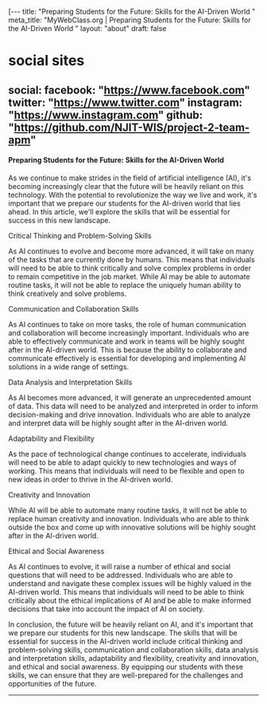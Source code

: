 [---
title: "Preparing Students for the Future: Skills for the AI-Driven World
"
meta_title: "MyWebClass.org | Preparing Students for the Future: Skills for the AI-Driven World
"
layout: "about"
draft: false

# social sites
social:
  facebook: "https://www.facebook.com"
  twitter: "https://www.twitter.com"
  instagram: "https://www.instagram.com"
  github: "https://github.com/NJIT-WIS/project-2-team-apm"
---

#### Preparing Students for the Future: Skills for the AI-Driven World

As we continue to make strides in the field of artificial intelligence (AI), it's becoming increasingly clear that the future will be heavily reliant on this technology. With the potential to revolutionize the way we live and work, it's important that we prepare our students for the AI-driven world that lies ahead. In this article, we'll explore the skills that will be essential for success in this new landscape.

Critical Thinking and Problem-Solving Skills

As AI continues to evolve and become more advanced, it will take on many of the tasks that are currently done by humans. This means that individuals will need to be able to think critically and solve complex problems in order to remain competitive in the job market. While AI may be able to automate routine tasks, it will not be able to replace the uniquely human ability to think creatively and solve problems.

Communication and Collaboration Skills

As AI continues to take on more tasks, the role of human communication and collaboration will become increasingly important. Individuals who are able to effectively communicate and work in teams will be highly sought after in the AI-driven world. This is because the ability to collaborate and communicate effectively is essential for developing and implementing AI solutions in a wide range of settings.

Data Analysis and Interpretation Skills

As AI becomes more advanced, it will generate an unprecedented amount of data. This data will need to be analyzed and interpreted in order to inform decision-making and drive innovation. Individuals who are able to analyze and interpret data will be highly sought after in the AI-driven world.

Adaptability and Flexibility

As the pace of technological change continues to accelerate, individuals will need to be able to adapt quickly to new technologies and ways of working. This means that individuals will need to be flexible and open to new ideas in order to thrive in the AI-driven world.

Creativity and Innovation

While AI will be able to automate many routine tasks, it will not be able to replace human creativity and innovation. Individuals who are able to think outside the box and come up with innovative solutions will be highly sought after in the AI-driven world.

Ethical and Social Awareness

As AI continues to evolve, it will raise a number of ethical and social questions that will need to be addressed. Individuals who are able to understand and navigate these complex issues will be highly valued in the AI-driven world. This means that individuals will need to be able to think critically about the ethical implications of AI and be able to make informed decisions that take into account the impact of AI on society.

In conclusion, the future will be heavily reliant on AI, and it's important that we prepare our students for this new landscape. The skills that will be essential for success in the AI-driven world include critical thinking and problem-solving skills, communication and collaboration skills, data analysis and interpretation skills, adaptability and flexibility, creativity and innovation, and ethical and social awareness. By equipping our students with these skills, we can ensure that they are well-prepared for the challenges and opportunities of the future.

---
